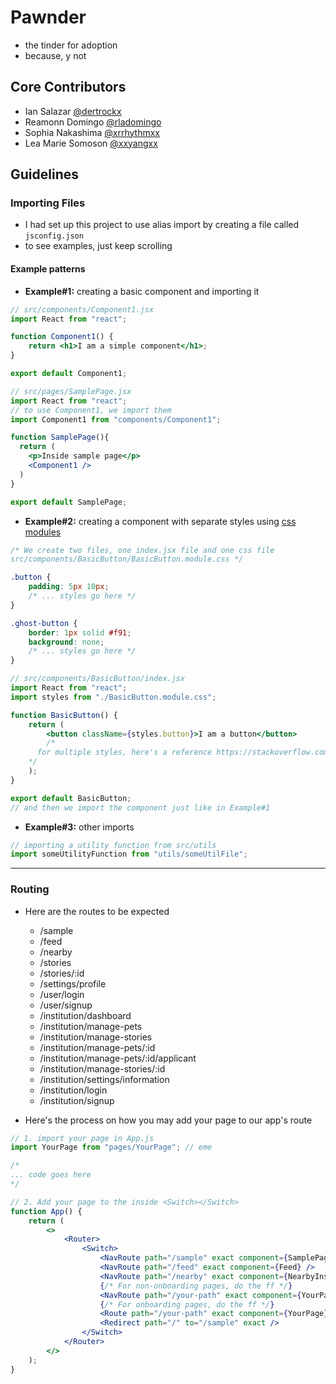 # Pawnder

- the tinder for adoption
- because, y not

## Core Contributors

- Ian Salazar [@dertrockx](https://github.com/dertrockx)
- Reamonn Domingo [@rladomingo](https://github.com/rladomingo)
- Sophia Nakashima [@xrrhythmxx](https://github.com/rladomingo)
- Lea Marie Somoson [@xxyangxx](https://github.com/xxyangxx)

## Guidelines

### Importing Files

- I had set up this project to use alias import by creating a file called `jsconfig.json`
- to see examples, just keep scrolling

#### Example patterns

- **Example#1:** creating a basic component and importing it

```jsx
// src/components/Component1.jsx
import React from "react";

function Component1() {
	return <h1>I am a simple component</h1>;
}

export default Component1;
```

```jsx
// src/pages/SamplePage.jsx
import React from "react";
// to use Component1, we import them
import Component1 from "components/Component1";

function SamplePage(){
  return (
    <p>Inside sample page</p>
    <Component1 />
  )
}

export default SamplePage;
```

- **Example#2:** creating a component with separate styles using [css modules](https://create-react-app.dev/docs/adding-a-css-modules-stylesheet/)

```css
/* We create two files, one index.jsx file and one css file 
src/components/BasicButton/BasicButton.module.css */

.button {
	padding: 5px 10px;
	/* ... styles go here */
}

.ghost-button {
	border: 1px solid #f91;
	background: none;
	/* ... styles go here */
}
```

```jsx
// src/components/BasicButton/index.jsx
import React from "react";
import styles from "./BasicButton.module.css";

function BasicButton() {
	return (
		<button className={styles.button}>I am a button</button>
		/*
      for multiple styles, here's a reference https://stackoverflow.com/questions/33949469/using-css-modules-how-do-i-define-more-than-one-style-name
    */
	);
}

export default BasicButton;
// and then we import the component just like in Example#1
```

- **Example#3:** other imports

```javascript
// importing a utility function from src/utils
import someUtilityFunction from "utils/someUtilFile";
```

---

### Routing

- Here are the routes to be expected

  - /sample
  - /feed
  - /nearby
  - /stories
  - /stories/:id
  - /settings/profile
  - /user/login
  - /user/signup
  - /institution/dashboard
  - /institution/manage-pets
  - /institution/manage-stories
  - /institution/manage-pets/:id
  - /institution/manage-pets/:id/applicant
  - /institution/manage-stories/:id
  - /institution/settings/information
  - /institution/login
  - /institution/signup

- Here's the process on how you may add your page to our app's route

```jsx
// 1. import your page in App.js
import YourPage from "pages/YourPage"; // eme

/*
... code goes here
*/

// 2. Add your page to the inside <Switch></Switch>
function App() {
	return (
		<>
			<Router>
				<Switch>
					<NavRoute path="/sample" exact component={SamplePage} />
					<NavRoute path="/feed" exact component={Feed} />
					<NavRoute path="/nearby" exact component={NearbyInstitution} />
					{/* For non-onboarding pages, do the ff */}
					<NavRoute path="/your-path" exact component={YourPage} />
					{/* For onboarding pages, do the ff */}
					<Route path="/your-path" exact component={YourPage} />
					<Redirect path="/" to="/sample" exact />
				</Switch>
			</Router>
		</>
	);
}
```
